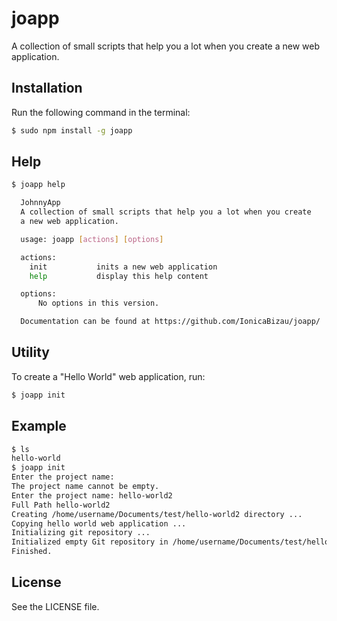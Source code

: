 joapp
=====

A collection of small scripts that help you a lot when you create a new web application.

## Installation
Run the following command in the terminal:

```sh
$ sudo npm install -g joapp
```

## Help
```sh
$ joapp help

  JohnnyApp
  A collection of small scripts that help you a lot when you create
  a new web application.

  usage: joapp [actions] [options]

  actions:
    init           inits a new web application
    help           display this help content

  options:
      No options in this version.

  Documentation can be found at https://github.com/IonicaBizau/joapp/

```

## Utility
To create a "Hello World" web application, run:

```sh
$ joapp init
```

## Example
```sh
$ ls
hello-world
$ joapp init
Enter the project name:
The project name cannot be empty.
Enter the project name: hello-world2
Full Path hello-world2
Creating /home/username/Documents/test/hello-world2 directory ...
Copying hello world web application ...
Initializing git repository ...
Initialized empty Git repository in /home/username/Documents/test/hello-world2/.git/
Finished.
```

## License
See the LICENSE file.
